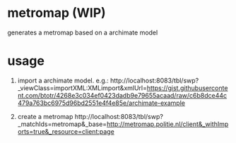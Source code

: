 # metromap (WIP)

generates a metromap based on a archimate model

# usage

1. import a archimate model. e.g.:
http://localhost:8083/tbl/swp?_viewClass=importXML:XMLimport&xmlUrl=https://gist.githubusercontent.com/btotr/4268e3c034ef0423dadb9e79655acaad/raw/c6b8dce44c479a763bc6975d96bd2551e4f4e85e/archimate-example

2. create a metromap
http://localhost:8083/tbl/swp?_matchIds=metromap&_base=http://metromap.politie.nl/client&_withImports=true&_resource=client:page